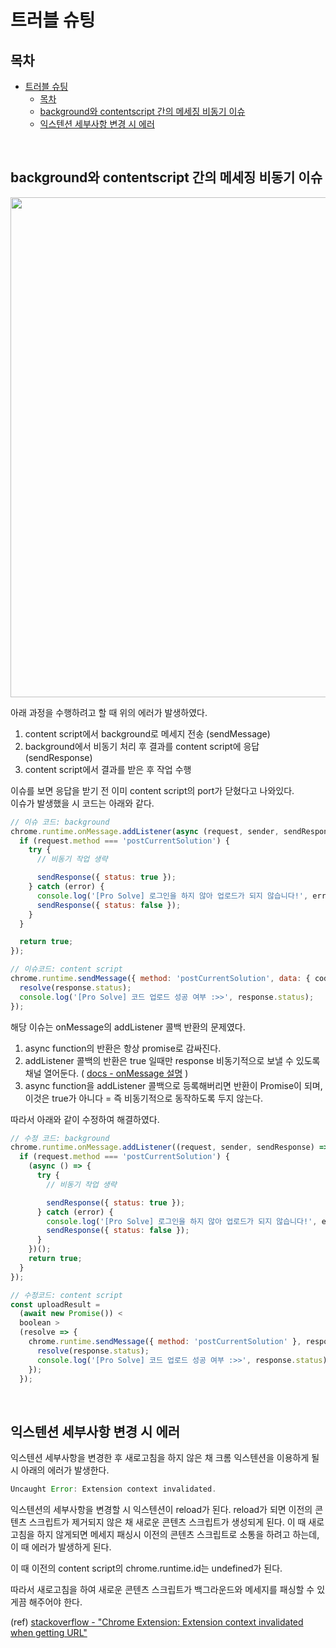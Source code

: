 # 트러블 슈팅

## 목차

- [트러블 슈팅](#트러블-슈팅)
  - [목차](#목차)
  - [background와 contentscript 간의 메세징 비동기 이슈](#background와-contentscript-간의-메세징-비동기-이슈)
  - [익스텐션 세부사항 변경 시 에러](#익스텐션-세부사항-변경-시-에러)

<br />

## background와 contentscript 간의 메세징 비동기 이슈

<p align="center">
  <img src="https://imgur.com/nLYR6fv.png" width="800">
</p>

아래 과정을 수행하려고 할 때 위의 에러가 발생하였다.

1. content script에서 background로 메세지 전송 (sendMessage)
2. background에서 비동기 처리 후 결과를 content script에 응답 (sendResponse)
3. content script에서 결과를 받은 후 작업 수행

이슈를 보면 응답을 받기 전 이미 content script의 port가 닫혔다고 나와있다. <br />
이슈가 발생했을 시 코드는 아래와 같다.

```js
// 이슈 코드: background
chrome.runtime.onMessage.addListener(async (request, sender, sendResponse) => {
  if (request.method === 'postCurrentSolution') {
    try {
      // 비동기 작업 생략

      sendResponse({ status: true });
    } catch (error) {
      console.log('[Pro Solve] 로그인을 하지 않아 업로드가 되지 않습니다!', error);
      sendResponse({ status: false });
    }
  }

  return true;
});

// 이슈코드: content script
chrome.runtime.sendMessage({ method: 'postCurrentSolution', data: { code } }, response => {
  resolve(response.status);
  console.log('[Pro Solve] 코드 업로드 성공 여부 :>>', response.status);
});
```

해당 이슈는 onMessage의 addListener 콜백 반환의 문제였다.

1. async function의 반환은 항상 promise로 감싸진다.
2. addListener 콜백의 반환은 true 일때만 response 비동기적으로 보낼 수 있도록 채널 열어둔다. ( [docs - onMessage 설명](https://developer.chrome.com/docs/extensions/reference/runtime/#event-onMessage) )
3. async function을 addListener 콜백으로 등록해버리면 반환이 Promise<boolean>이 되며, 이것은 true가 아니다 = 즉 비동기적으로 동작하도록 두지 않는다.

따라서 아래와 같이 수정하여 해결하였다.

```js
// 수정 코드: background
chrome.runtime.onMessage.addListener((request, sender, sendResponse) => {
  if (request.method === 'postCurrentSolution') {
    (async () => {
      try {
        // 비동기 작업 생략

        sendResponse({ status: true });
      } catch (error) {
        console.log('[Pro Solve] 로그인을 하지 않아 업로드가 되지 않습니다!', error);
        sendResponse({ status: false });
      }
    })();
    return true;
  }
});

// 수정코드: content script
const uploadResult =
  (await new Promise()) <
  boolean >
  (resolve => {
    chrome.runtime.sendMessage({ method: 'postCurrentSolution' }, response => {
      resolve(response.status);
      console.log('[Pro Solve] 코드 업로드 성공 여부 :>>', response.status);
    });
  });
```

<br />

## 익스텐션 세부사항 변경 시 에러

익스텐션 세부사항을 변경한 후 새로고침을 하지 않은 채 크롬 익스텐션을 이용하게 될시 아래의 에러가 발생한다.

```jsx
Uncaught Error: Extension context invalidated.
```

익스텐션의 세부사항을 변경할 시 익스텐션이 reload가 된다. reload가 되면 이전의 콘텐츠 스크립트가 제거되지 않은 채 새로운 콘텐츠 스크립트가 생성되게 된다. 이 때 새로고침을 하지 않게되면 메세지 패싱시 이전의 콘텐츠 스크립트로 소통을 하려고 하는데, 이 때 에러가 발생하게 된다.

이 때 이전의 content script의 chrome.runtime.id는 undefined가 된다.

따라서 새로고침을 하여 새로운 콘텐츠 스크립트가 백그라운드와 메세지를 패싱할 수 있게끔 해주어야 한다. <br />

(ref) [stackoverflow - "Chrome Extension: Extension context invalidated when getting URL"](https://stackoverflow.com/questions/63521378/chrome-extension-extension-context-invalidated-when-getting-url)
